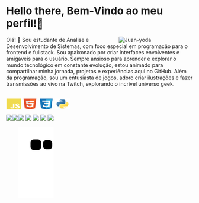 ### <h1>Hello there, Bem-Vindo ao meu perfil!👋</h1> <img align="right" alt="Juan-yoda" heigh="150" width="200" src="https://cdn.discordapp.com/attachments/393264848705814539/1154509374576922714/download20230903220239.png">


<p>Olá! 👋 Sou estudante de Análise e Desenvolvimento de Sistemas, com foco especial em programação para o frontend e fullstack. Sou apaixonado por criar interfaces envolventes e amigáveis para o usuário. Sempre ansioso para aprender e explorar o mundo tecnológico em constante evolução, estou animado para compartilhar minha jornada, projetos e experiências aqui no GitHub. Além da programação, sou um entusiasta de jogos, adoro criar ilustrações e fazer transmissões ao vivo na Twitch, explorando o incrível universo geek.
  <div style="display: inline_block"><br>
  <img align="center" alt="Juan-Js" height="30" width="40" src="https://raw.githubusercontent.com/devicons/devicon/master/icons/javascript/javascript-plain.svg">
  <img align="center" alt="Juan-HTML" height="30" width="40" src="https://raw.githubusercontent.com/devicons/devicon/master/icons/html5/html5-original.svg">
  <img align="center" alt="Juan-CSS" height="30" width="40" src="https://raw.githubusercontent.com/devicons/devicon/master/icons/css3/css3-original.svg">
  <img align="center" alt="Juan-Python" height="30" width="40" src="https://raw.githubusercontent.com/devicons/devicon/master/icons/python/python-original.svg">
</div>
</p>

<div>
  <a href="https://github.com/juanccorbacho">
 <img align= "left" height="180em" src="https://github-readme-stats.vercel.app/api?username=juanccorbacho&?count_private=true&show_icons=true&theme=dracula"/> 
  <img align= "left" height="180em" src="https://github-readme-stats.vercel.app/api/top-langs/?username=juanccorbacho&layout=compact&langs_count=16&theme=dracula"/>
</div>

<div> 
  <a href="https://www.youtube.com/channel/UC_-uuuZbY0AAt9CViNzvc-Q" target="_blank"><img src="https://img.shields.io/badge/YouTube-FF0000?style=for-the-badge&logo=youtube&logoColor=white" target="_blank"></a>
  <a href="https://instagram.com/juanccoelho" target="_blank"><img src="https://img.shields.io/badge/-Instagram-%23E4405F?style=for-the-badge&logo=instagram&logoColor=white" target="_blank"></a>
 	<a href="https://www.twitch.tv/jucaraio" target="_blank"><img src="https://img.shields.io/badge/Twitch-9146FF?style=for-the-badge&logo=twitch&logoColor=white" target="_blank"></a> 
  <a href = "mailto:juancorbacho.dev@gmail.com"><img src="https://img.shields.io/badge/-Gmail-%23333?style=for-the-badge&logo=gmail&logoColor=white" target="_blank"></a>
  <a href="https://www.linkedin.com/in/juanccorbacho/" target="_blank"><img src="https://img.shields.io/badge/-LinkedIn-%230077B5?style=for-the-badge&logo=linkedin&logoColor=white" target="_blank"></a> 
  </div>
 
![snake gif](https://github.com/Formandodev/Formandodev/blob/output/github-contribution-grid-snake.svg)
